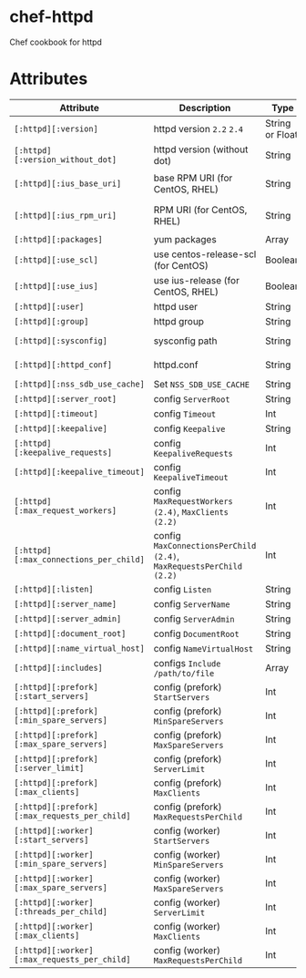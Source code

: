 chef-httpd
==========

Chef cookbook for httpd

# Attributes

Attribute | Description | Type | Default
----------|-------------|------|--------
`[:httpd][:version]` | httpd version `2.2` `2.4` | String or Float | `2.2`
`[:httpd][:version_without_dot]` | httpd version (without dot) | String | `22`
`[:httpd][:ius_base_uri]` | base RPM URI (for CentOS, RHEL) | String | `https://%{platform}%{platform_version}.iuscommunity.org/ius-release.rpm`
`[:httpd][:ius_rpm_uri]` | RPM URI (for CentOS, RHEL) | String | CentOS 6 : `https://centos6.iuscommunity.org/ius-release.rpm`
`[:httpd][:packages]` | yum packages | Array | `[]`
`[:httpd][:use_scl]` | use centos-release-scl (for CentOS) | Boolean | `false`
`[:httpd][:use_ius]` | use ius-release (for CentOS, RHEL) | Boolean | `false`
`[:httpd][:user]` | httpd user | String | `apache`
`[:httpd][:group]` | httpd group | String | `apache`
`[:httpd][:sysconfig]` | sysconfig path | String | Default: `/etc/sysconfig/httpd`, SCL: `/opt/rh/httpd24/root/etc/sysconfig/httpd`
`[:httpd][:httpd_conf]` | httpd.conf | String | Default: `/etc/httpd/conf/httpd.conf`, SCL: `/opt/rh/httpd24/root/etc/httpd/conf/httpd.conf`
`[:httpd][:nss_sdb_use_cache]` | Set `NSS_SDB_USE_CACHE` | String | `YES`
`[:httpd][:server_root]` | config `ServerRoot` | String | `/etc/httpd`
`[:httpd][:timeout]` | config `Timeout` | Int | `60`
`[:httpd][:keepalive]` | config `Keepalive` | String | `Off`
`[:httpd][:keepalive_requests]` | config `KeepaliveRequests` | Int | 100
`[:httpd][:keepalive_timeout]` | config `KeepaliveTimeout` | Int | 15
`[:httpd][:max_request_workers]` | config `MaxRequestWorkers (2.4)`, `MaxClients (2.2)` | Int | 50
`[:httpd][:max_connections_per_child]` | config `MaxConnectionsPerChild (2.4)`, `MaxRequestsPerChild (2.2)` | Int | 1000
`[:httpd][:listen]` | config `Listen` | String | `127.0.0.1:80`
`[:httpd][:server_name]` | config `ServerName` | String | `localhost:80`
`[:httpd][:server_admin]` | config `ServerAdmin` | String | `root@localhost`
`[:httpd][:document_root]` | config `DocumentRoot` | String | `/var/www/html`
`[:httpd][:name_virtual_host]` | config `NameVirtualHost` | String | `*:80`
`[:httpd][:includes]` | configs `Include /path/to/file` | Array | `[]`
`[:httpd][:prefork][:start_servers]` | config (prefork) `StartServers` | Int | `8`
`[:httpd][:prefork][:min_spare_servers]` | config (prefork) `MinSpareServers` | Int | `75`
`[:httpd][:prefork][:max_spare_servers]` | config (prefork) `MaxSpareServers` | Int | `75`
`[:httpd][:prefork][:server_limit]` | config (prefork) `ServerLimit` | Int | `256`
`[:httpd][:prefork][:max_clients]` | config (prefork) `MaxClients` | Int | `256`
`[:httpd][:prefork][:max_requests_per_child]` | config (prefork) `MaxRequestsPerChild` | Int | `400`
`[:httpd][:worker][:start_servers]` | config (worker) `StartServers` | Int | `4`
`[:httpd][:worker][:min_spare_servers]` | config (worker) `MinSpareServers` | Int | `75`
`[:httpd][:worker][:max_spare_servers]` | config (worker) `MaxSpareServers` | Int | `75`
`[:httpd][:worker][:threads_per_child]` | config (worker) `ServerLimit` | Int | `75`
`[:httpd][:worker][:max_clients]` | config (worker) `MaxClients` | Int | `300`
`[:httpd][:worker][:max_requests_per_child]` | config (worker) `MaxRequestsPerChild` | Int | `0`
